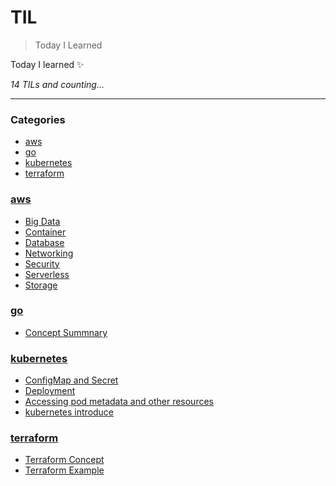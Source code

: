 # TIL
> Today I Learned

Today I learned :sparkles:


_14 TILs and counting..._

---

### Categories

- [aws](#aws)
- [go](#go)
- [kubernetes](#kubernetes)
- [terraform](#terraform)

### [aws](#aws)
- [Big Data](aws/BigData.md)
- [Container](aws/Container.md)
- [Database](aws/Database.md)
- [Networking](aws/Networking.md)
- [Security](aws/Security.md)
- [Serverless](aws/Serverless.md)
- [Storage](aws/Storage.md)

### [go](#go)
- [Concept Summnary](go/concept.md)

### [kubernetes](#kubernetes)
- [ConfigMap and Secret](kubernetes/ConfigMap-and-Secret.md)
- [Deployment](kubernetes/Deployment.md)
- [Accessing pod metadata and other resources](kubernetes/accessing-pod-metadata-and-other-resources.md)
- [kubernetes introduce](kubernetes/kubernetes-introduce.md)

### [terraform](#terraform)
- [Terraform Concept](terraform/concept.md)
- [Terraform Example](terraform/example.md)


